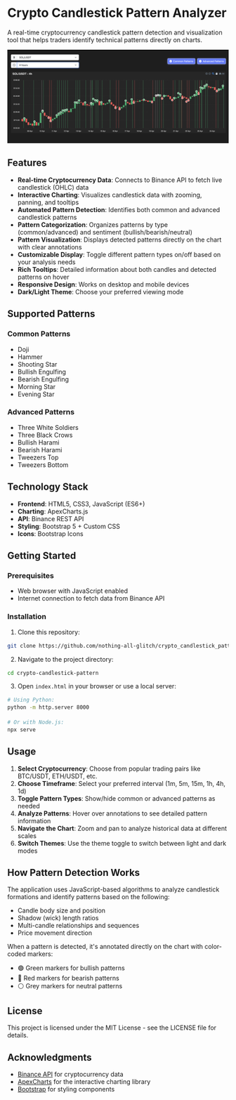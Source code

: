 # Crypto Candlestick Pattern Analyzer

A real-time cryptocurrency candlestick pattern detection and visualization tool that helps traders identify technical patterns directly on charts.

![Screenshot](candlestick.png)

## Features

- **Real-time Cryptocurrency Data**: Connects to Binance API to fetch live candlestick (OHLC) data
- **Interactive Charting**: Visualizes candlestick data with zooming, panning, and tooltips
- **Automated Pattern Detection**: Identifies both common and advanced candlestick patterns
- **Pattern Categorization**: Organizes patterns by type (common/advanced) and sentiment (bullish/bearish/neutral)
- **Pattern Visualization**: Displays detected patterns directly on the chart with clear annotations
- **Customizable Display**: Toggle different pattern types on/off based on your analysis needs
- **Rich Tooltips**: Detailed information about both candles and detected patterns on hover
- **Responsive Design**: Works on desktop and mobile devices
- **Dark/Light Theme**: Choose your preferred viewing mode

## Supported Patterns

### Common Patterns
- Doji
- Hammer
- Shooting Star
- Bullish Engulfing
- Bearish Engulfing
- Morning Star
- Evening Star

### Advanced Patterns
- Three White Soldiers
- Three Black Crows
- Bullish Harami
- Bearish Harami
- Tweezers Top
- Tweezers Bottom

## Technology Stack

- **Frontend**: HTML5, CSS3, JavaScript (ES6+)
- **Charting**: ApexCharts.js
- **API**: Binance REST API
- **Styling**: Bootstrap 5 + Custom CSS
- **Icons**: Bootstrap Icons

## Getting Started

### Prerequisites
- Web browser with JavaScript enabled
- Internet connection to fetch data from Binance API

### Installation

1. Clone this repository:
```bash
git clone https://github.com/nothing-all-glitch/crypto_candlestick_pattern.git
```

2. Navigate to the project directory:
```bash
cd crypto-candlestick-pattern
```

3. Open `index.html` in your browser or use a local server:
```bash
# Using Python:
python -m http.server 8000

# Or with Node.js:
npx serve
```

## Usage

1. **Select Cryptocurrency**: Choose from popular trading pairs like BTC/USDT, ETH/USDT, etc.
2. **Choose Timeframe**: Select your preferred interval (1m, 5m, 15m, 1h, 4h, 1d)
3. **Toggle Pattern Types**: Show/hide common or advanced patterns as needed
4. **Analyze Patterns**: Hover over annotations to see detailed pattern information
5. **Navigate the Chart**: Zoom and pan to analyze historical data at different scales
6. **Switch Themes**: Use the theme toggle to switch between light and dark modes

## How Pattern Detection Works

The application uses JavaScript-based algorithms to analyze candlestick formations and identify patterns based on the following:

- Candle body size and position
- Shadow (wick) length ratios
- Multi-candle relationships and sequences
- Price movement direction

When a pattern is detected, it's annotated directly on the chart with color-coded markers:
- 🟢 Green markers for bullish patterns
- 🔴 Red markers for bearish patterns
- ⚪ Grey markers for neutral patterns

## License

This project is licensed under the MIT License - see the LICENSE file for details.

## Acknowledgments

- [Binance API](https://github.com/binance/binance-spot-api-docs) for cryptocurrency data
- [ApexCharts](https://apexcharts.com/) for the interactive charting library
- [Bootstrap](https://getbootstrap.com/) for styling components
